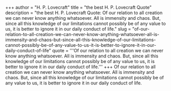 +++
author = "H. P. Lovecraft"
title = "the best H. P. Lovecraft Quote"
description = "the best H. P. Lovecraft Quote: Of our relation to all creation we can never know anything whatsoever. All is immensity and chaos. But, since all this knowledge of our limitations cannot possibly be of any value to us, it is better to ignore it in our daily conduct of life."
slug = "of-our-relation-to-all-creation-we-can-never-know-anything-whatsoever-all-is-immensity-and-chaos-but-since-all-this-knowledge-of-our-limitations-cannot-possibly-be-of-any-value-to-us-it-is-better-to-ignore-it-in-our-daily-conduct-of-life"
quote = '''Of our relation to all creation we can never know anything whatsoever. All is immensity and chaos. But, since all this knowledge of our limitations cannot possibly be of any value to us, it is better to ignore it in our daily conduct of life.'''
+++
Of our relation to all creation we can never know anything whatsoever. All is immensity and chaos. But, since all this knowledge of our limitations cannot possibly be of any value to us, it is better to ignore it in our daily conduct of life.
